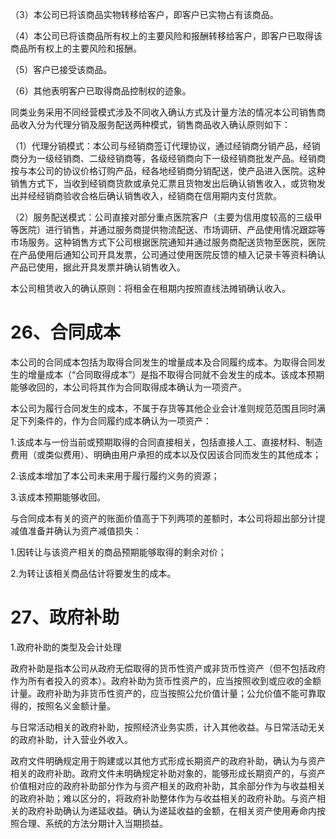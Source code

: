 （3）本公司已将该商品实物转移给客户，即客户已实物占有该商品。  

（4）本公司已将该商品所有权上的主要风险和报酬转移给客户，即客户已取得该商品所有权上的主要风险和报酬。  

（5）客户已接受该商品。  

（6）其他表明客户已取得商品控制权的迹象。  

同类业务采用不同经营模式涉及不同收入确认方式及计量方法的情况本公司销售商品收入分为代理分销及服务配送两种模式，销售商品收入确认原则如下：  

（1）代理分销模式：本公司与经销商签订代理协议，通过经销商分销产品，经销商分为一级经销商、二级经销商等，各级经销商向下一级经销商批发产品。经销商按与本公司的协议价格订购产品，经各地经销商分销配送，使产品进入医院。这种销售方式下，当收到经销商货款或承兑汇票且货物发出后确认销售收入，或货物发出并经经销商验收合格后确认销售收入，经销商在信用期内支付货款。  

（2）服务配送模式：公司直接对部分重点医院客户（主要为信用度较高的三级甲等医院）进行销售，并通过服务商提供物流配送、市场调研、产品使用情况跟踪等市场服务。这种销售方式下公司根据医院通知并通过服务商配送货物至医院，医院在产品使用后通知公司开具发票，公司通过使用医院反馈的植入记录卡等资料确认产品已使用，据此开具发票并确认销售收入。  

本公司租赁收入的确认原则：将租金在租期内按照直线法摊销确认收入。  

# 26、合同成本  

本公司的合同成本包括为取得合同发生的增量成本及合同履约成本。为取得合同发生的增量成本（“合同取得成本”）是指不取得合同就不会发生的成本。该成本预期能够收回的，本公司将其作为合同取得成本确认为一项资产。  

本公司为履行合同发生的成本，不属于存货等其他企业会计准则规范范围且同时满足下列条件的，作为合同履约成本确认为一项资产：  

1.该成本与一份当前或预期取得的合同直接相关，包括直接人工、直接材料、制造费用（或类似费用）、明确由用户承担的成本以及仅因该合同而发生的其他成本；  

2.该成本增加了本公司未来用于履行履约义务的资源；  

3.该成本预期能够收回。  

与合同成本有关的资产的账面价值高于下列两项的差额时，本公司将超出部分计提减值准备并确认为资产减值损失：  

1.因转让与该资产相关的商品预期能够取得的剩余对价；  

2.为转让该相关商品估计将要发生的成本。  

# 27、政府补助  

1.政府补助的类型及会计处理  

政府补助是指本公司从政府无偿取得的货币性资产或非货币性资产（但不包括政府作为所有者投入的资本）。政府补助为货币性资产的，应当按照收到或应收的金额计量。政府补助为非货币性资产的，应当按照公允价值计量；公允价值不能可靠取得的，按照名义金额计量。  

与日常活动相关的政府补助，按照经济业务实质，计入其他收益。与日常活动无关的政府补助，计入营业外收入。  

政府文件明确规定用于购建或以其他方式形成长期资产的政府补助，确认为与资产相关的政府补助。政府文件未明确规定补助对象的，能够形成长期资产的，与资产价值相对应的政府补助部分作为与资产相关的政府补助，其余部分作为与收益相关的政府补助；难以区分的，将政府补助整体作为与收益相关的政府补助。与资产相关的政府补助确认为递延收益。确认为递延收益的金额，在相关资产使用寿命内按照合理、系统的方法分期计入当期损益。  
